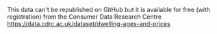 This data can't be republished on GitHub but it is available for free (with registration) from the Consumer Data Research Centre https://data.cdrc.ac.uk/dataset/dwelling-ages-and-prices
